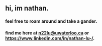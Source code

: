 ## hi, im nathan.

#### feel free to roam around and take a gander.

#### find me here at n22lu@uwaterloo.ca or https://www.linkedin.com/in/nathan-lu-/.

<!--
**NathanL15/NathanL15** is a ✨ _special_ ✨ repository because its `README.md` (this file) appears on your GitHub profile.

Here are some ideas to get you started:

- 🔭 I’m currently working on ...
- 🌱 I’m currently learning ...
- 👯 I’m looking to collaborate on ...
- 🤔 I’m looking for help with ...
- 💬 Ask me about ...
- 📫 How to reach me: ...
- 😄 Pronouns: ...
- ⚡ Fun fact: ...
-->
